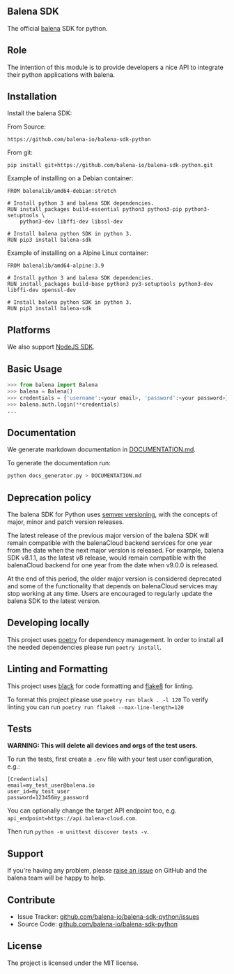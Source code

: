 Balena SDK
---------

The official [balena](https://balena.io/) SDK for python.

Role
----

The intention of this module is to provide developers a nice API to integrate their python applications with balena.

Installation
------------

Install the balena SDK:

From Source:
```
https://github.com/balena-io/balena-sdk-python
```

From git:
```
pip install git+https://github.com/balena-io/balena-sdk-python.git
```

Example of installing on a Debian container:
```
FROM balenalib/amd64-debian:stretch

# Install python 3 and balena SDK dependencies.
RUN install_packages build-essential python3 python3-pip python3-setuptools \
    python3-dev libffi-dev libssl-dev

# Install balena python SDK in python 3.
RUN pip3 install balena-sdk
```

Example of installing on a Alpine Linux container:
```
FROM balenalib/amd64-alpine:3.9

# Install python 3 and balena SDK dependencies.
RUN install_packages build-base python3 py3-setuptools python3-dev libffi-dev openssl-dev

# Install balena python SDK in python 3.
RUN pip3 install balena-sdk
```

Platforms
---------

We also support [NodeJS SDK](https://github.com/balena-io/balena-sdk).

Basic Usage
-----------

```python
>>> from balena import Balena
>>> balena = Balena()
>>> credentials = {'username':<your email>, 'password':<your password>}
>>> balena.auth.login(**credentials)
...
```

Documentation
-------------

We generate markdown documentation in [DOCUMENTATION.md](https://github.com/balena-io/balena-sdk-python/blob/master/DOCUMENTATION.md).

To generate the documentation run:
```bash
python docs_generator.py > DOCUMENTATION.md
```

Deprecation policy
------------------

The balena SDK for Python uses [semver versioning](https://semver.org/), with the concepts of major, minor and patch version releases.

The latest release of the previous major version of the balena SDK will remain compatible with the balenaCloud backend services for one year from the date when the next major version is released.
For example, balena SDK v8.1.1, as the latest v8 release, would remain compatible with the balenaCloud backend for one year from the date when v9.0.0 is released.

At the end of this period, the older major version is considered deprecated and some of the functionality that depends on balenaCloud services may stop working at any time.
Users are encouraged to regularly update the balena SDK to the latest version.

Developing locally
-----
This project uses [poetry](https://python-poetry.org/) for dependency management. In order to install all the needed dependencies please run `poetry install`.

Linting and Formatting
-----
This project uses [black](https://pypi.org/project/black/) for code formatting and [flake8](https://flake8.pycqa.org/en/latest/) for linting.

To format this project please use `poetry run black . -l 120`
To verify linting you can run `poetry run flake8 --max-line-length=120`

Tests
-----

**WARNING: This will delete all devices and orgs of the test users.**

To run the tests, first create a `.env` file with your test user configuration, e.g.:

```
[Credentials]
email=my_test_user@balena.io
user_id=my_test_user
password=123456my_password
```

You can optionally change the target API endpoint too, e.g. `api_endpoint=https://api.balena-cloud.com`.

Then run `python -m unittest discover tests -v`.

Support
-------

If you're having any problem, please [raise an issue](https://github.com/balena-io/balena-sdk-python/issues/new) on GitHub and the balena team will be happy to help.

Contribute
----------

- Issue Tracker: [github.com/balena-io/balena-sdk-python/issues](https://github.com/balena-io/balena-sdk-python/issues)
- Source Code: [github.com/balena-io/balena-sdk-python](https://github.com/balena-io/balena-sdk-python)

License
-------

The project is licensed under the MIT license.
